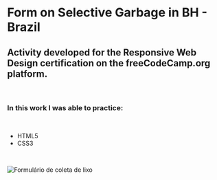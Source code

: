 # Form on Selective Garbage in BH - Brazil

## Activity developed for the Responsive Web Design certification  on the freeCodeCamp.org platform.

</br>

### In this work I was able to practice:

</br>

* HTML5
* CSS3

</br>

![Formulário de coleta de lixo](assets/readme-img.png)

